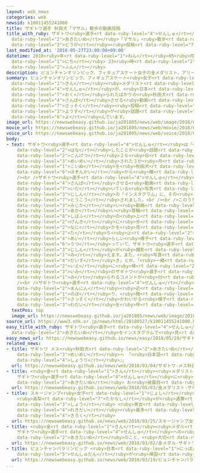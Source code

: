 ```yaml
---
layout: web_news
categories: web
newsid: k10011455241000
title: ザギトワ選手 秋田犬「マサル」散歩の動画投稿
title_with_ruby: ザギトワ<ruby>選手<rt data-ruby-level="4">せんしゅ</rt></ruby> <ruby>秋田犬<rt
  data-ruby-level="2">あきたいぬ</rt></ruby>「マサル」<ruby>散歩<rt data-ruby-level="4">さんぽ</rt></ruby>の<ruby>動画<rt
  data-ruby-level="3">どうが</rt></ruby><ruby>投稿<rt data-ruby-level="7">とうこう</rt></ruby>
last_modified_at: '2018-05-27T23:00:00+09:00'
datetime: 2018<ruby>年<rt data-ruby-level="1">ねん</rt></ruby>05<ruby>月<rt data-ruby-level="1">がつ</rt></ruby>27<ruby>日<rt
  data-ruby-level="1">にち</rt></ruby> 23<ruby>時<rt data-ruby-level="2">じ</rt></ruby>00<ruby>分<rt
  data-ruby-level="2">ふん</rt></ruby>
description: ピョンチャンオリンピック、フィギュアスケート女子の金メダリスト、アリーナ・ザギトワ選手が、日本から贈られたばかりの秋田犬のマサルを散歩させる動画が、インターネットのＳＮＳに早速投稿され、かわいがる様子が話題を呼んでいます。
summary: ピョンチャンオリンピック、フィギュアスケート<ruby>女子<rt data-ruby-level="1">じょし</rt></ruby>の<ruby>金<rt
  data-ruby-level="1">きん</rt></ruby><ruby>メダリスト<rt data-ruby-level="1">めだりすと</rt></ruby>、アリーナ・ザギトワ<ruby>選手<rt
  data-ruby-level="4">せんしゅ</rt></ruby>が、<ruby>日本<rt data-ruby-level="1">にっぽん</rt></ruby>から<ruby>贈<rt
  data-ruby-level="7">おく</rt></ruby>られたばかりの<ruby>秋田犬<rt data-ruby-level="2">あきたいぬ</rt></ruby>のマサルを<ruby>散歩<rt
  data-ruby-level="4">さんぽ</rt></ruby>させる<ruby>動画<rt data-ruby-level="3">どうが</rt></ruby>が、インターネットのＳＮＳに<ruby>早速<rt
  data-ruby-level="7">さっそく</rt></ruby><ruby>投稿<rt data-ruby-level="7">とうこう</rt></ruby>され、かわいがる<ruby>様子<rt
  data-ruby-level="3">ようす</rt></ruby>が<ruby>話題<rt data-ruby-level="3">わだい</rt></ruby>を<ruby>呼<rt
  data-ruby-level="6">よ</rt></ruby>んでいます。
image_url: https://newswebeasy.github.io/ja201805/news/web/image/2018/05/27/K10011455241_1805280721_1805280728_01_03.jpg
movie_url: https://newswebeasy.github.io/ja201805/news/web/movie/2018/05/27/k10011455241_201805272258_201805272259.mp4
voice_url: https://newswebeasy.github.io/ja201805/news/web/voice/2018/05/27/k10011455241_201805272258_201805272259.mp3
body:
- text: ザギトワ<ruby>選手<rt data-ruby-level="4">せんしゅ</rt></ruby>は「<ruby>秋田犬<rt data-ruby-level="2">あきたいぬ</rt></ruby>がほしい」と<ruby>話<rt
    data-ruby-level="2">はな</rt></ruby>したことが<ruby>話題<rt data-ruby-level="3">わだい</rt></ruby>となり、<ruby>今月<rt
    data-ruby-level="2">こんげつ</rt></ruby>２６<ruby>日<rt data-ruby-level="1">にち</rt></ruby>モスクワでマサルと<ruby>命名<rt
    data-ruby-level="3">めいめい</rt></ruby>された３か<ruby>月<rt data-ruby-level="1">げつ</rt></ruby>の<ruby>子犬<rt
    data-ruby-level="1">こいぬ</rt></ruby>を<ruby>秋田犬<rt data-ruby-level="2">あきたいぬ</rt></ruby><ruby>保存会<rt
    data-ruby-level="6">ほぞんかい</rt></ruby>から<ruby>贈<rt data-ruby-level="7">おく</rt></ruby>られました。<br
    /><br />ザギトワ<ruby>選手<rt data-ruby-level="4">せんしゅ</rt></ruby>が、マサルを<ruby>散歩<rt
    data-ruby-level="4">さんぽ</rt></ruby>させる<ruby>動画<rt data-ruby-level="3">どうが</rt></ruby>やマサルを<ruby>抱<rt
    data-ruby-level="7">いだ</rt></ruby>いている<ruby>写真<rt data-ruby-level="3">しゃしん</rt></ruby>が<ruby>自身<rt
    data-ruby-level="3">じしん</rt></ruby>の「インスタグラム」に、その<ruby>日<rt data-ruby-level="1">ひ</rt></ruby>のうちに<ruby>投稿<rt
    data-ruby-level="7">とうこう</rt></ruby>されました。<br /><br />このうち７<ruby>秒<rt data-ruby-level="3">びょう</rt></ruby>ほどの<ruby>短<rt
    data-ruby-level="3">みじか</rt></ruby>い<ruby>動画<rt data-ruby-level="3">どうが</rt></ruby>には、<ruby>赤<rt
    data-ruby-level="1">あか</rt></ruby>い<ruby>首輪<rt data-ruby-level="4">くびわ</rt></ruby>とリードをつけたマサルが、<ruby>芝生<rt
    data-ruby-level="8">しばふ</rt></ruby>の<ruby>上<rt data-ruby-level="1">うえ</rt></ruby>を<ruby>元気<rt
    data-ruby-level="2">げんき</rt></ruby>に<ruby>歩<rt data-ruby-level="2">ある</rt></ruby>いたり、<ruby>何<rt
    data-ruby-level="2">なに</rt></ruby>かを<ruby>見<rt data-ruby-level="1">み</rt></ruby>つけて<ruby>立<rt
    data-ruby-level="2">た</rt></ruby>ち<ruby>止<rt data-ruby-level="2">ど</rt></ruby>まったりする<ruby>愛<rt
    data-ruby-level="4">あい</rt></ruby>らしい<ruby>様子<rt data-ruby-level="3">ようす</rt></ruby>が<ruby>映<rt
    data-ruby-level="6">うつ</rt></ruby>っていて、ザギトワ<ruby>選手<rt data-ruby-level="4">せんしゅ</rt></ruby><ruby>自身<rt
    data-ruby-level="3">じしん</rt></ruby>が<ruby>撮影<rt data-ruby-level="7">さつえい</rt></ruby>しているように<ruby>見<rt
    data-ruby-level="1">み</rt></ruby>えます。また、<ruby>写真<rt data-ruby-level="3">しゃしん</rt></ruby>には、「<ruby>大好<rt
    data-ruby-level="4">だいす</rt></ruby>き」とか、「<ruby>一緒<rt data-ruby-level="7">いっしょ</rt></ruby>に<ruby>家<rt
    data-ruby-level="2">いえ</rt></ruby>に<ruby>帰<rt data-ruby-level="2">かえ</rt></ruby>ります」といった<ruby>意味<rt
    data-ruby-level="3">いみ</rt></ruby>のザギトワ<ruby>選手<rt data-ruby-level="4">せんしゅ</rt></ruby>のものと<ruby>見<rt
    data-ruby-level="1">み</rt></ruby>られるコメントが<ruby>付<rt data-ruby-level="4">つ</rt></ruby>けられています。<br
    /><br />ザギトワ<ruby>選手<rt data-ruby-level="4">せんしゅ</rt></ruby>のインスタグラムのフォロワーは４５<ruby>万人<rt
    data-ruby-level="2">まんにん</rt></ruby><ruby>近<rt data-ruby-level="2">ちか</rt></ruby>くに<ruby>上<rt
    data-ruby-level="1">のぼ</rt></ruby>り、<ruby>贈<rt data-ruby-level="7">おく</rt></ruby>られたばかりのマサルを<ruby>早速<rt
    data-ruby-level="7">さっそく</rt></ruby>かわいがる<ruby>様子<rt data-ruby-level="3">ようす</rt></ruby>が<ruby>話題<rt
    data-ruby-level="3">わだい</rt></ruby>を<ruby>呼<rt data-ruby-level="6">よ</rt></ruby>んでいます。
  textPos: top
  image_url: https://newswebeasy.github.io/ja201805/news/web/image/2018/05/27/K10011455241_1805272258_1805272300_01_03.jpg
source_url: https://www3.nhk.or.jp/news/html/20180527/k10011455241000.html
easy_title_with_ruby: ザギトワ<ruby>選手<rt data-ruby-level="4">せんしゅ</rt></ruby>がもらった<ruby>秋田犬<rt
  data-ruby-level="2">あきたいぬ</rt></ruby>をインスタグラムで<ruby>見<rt data-ruby-level="1">み</rt></ruby>せる
easy_news_url: https://newswebeasy.github.io/news/easy/2018/05/28/ザギトワ選手がもらった秋田犬をインスタグラムで見せる
related_news:
- title: ザギトワ メス<ruby>秋田犬<rt data-ruby-level="2">あきたいぬ</rt></ruby> 「マサル」と<ruby>命名<rt
    data-ruby-level="3">めいめい</rt></ruby>へ 「<ruby>日本語<rt data-ruby-level="2">にほんご</rt></ruby>で『<ruby>勝利<rt
    data-ruby-level="4">しょうり</rt></ruby>』」
  url: https://newswebeasy.github.io/news/web/2018/03/04/ザギトワ-メス秋田犬-マサルと命名へ-日本語で勝利
- title: <ruby>金<rt data-ruby-level="1">きん</rt></ruby><ruby>メダリスト<rt data-ruby-level="1">めだりすと</rt></ruby>
    ザギトワ<ruby>選手<rt data-ruby-level="4">せんしゅ</rt></ruby>に<ruby>贈<rt data-ruby-level="7">おく</rt></ruby>る<ruby>秋田犬<rt
    data-ruby-level="2">あきたいぬ</rt></ruby> お<ruby>披露目<rt data-ruby-level="7">ひろめ</rt></ruby>
  url: https://newswebeasy.github.io/news/web/2018/05/03/金メダリスト-ザギトワ選手に贈る秋田犬-お披露目
- title: スキージャンプ<ruby>女子<rt data-ruby-level="1">じょし</rt></ruby><ruby>Ｗ杯<rt data-ruby-level="7">わーるどかっぷ</rt></ruby>
    <ruby>高梨<rt data-ruby-level="7">たかなし</rt></ruby>が<ruby>通算<rt data-ruby-level="2">つうさん</rt></ruby>54<ruby>勝<rt
    data-ruby-level="3">しょう</rt></ruby> <ruby>男女<rt data-ruby-level="1">だんじょ</rt></ruby><ruby>歴代<rt
    data-ruby-level="4">れきだい</rt></ruby><ruby>最多<rt data-ruby-level="4">さいた</rt></ruby><ruby>記録<rt
    data-ruby-level="4">きろく</rt></ruby>
  url: https://newswebeasy.github.io/news/web/2018/03/25/スキージャンプ女子W杯-高梨が通算54勝-男女歴代最多記録
- title: <ruby>金<rt data-ruby-level="1">きん</rt></ruby><ruby>メダル<rt data-ruby-level="1">めだる</rt></ruby>
    ザギトワ<ruby>選手<rt data-ruby-level="4">せんしゅ</rt></ruby>への<ruby>手紙<rt data-ruby-level="2">てがみ</rt></ruby>～<ruby>秋田犬<rt
    data-ruby-level="2">あきたいぬ</rt></ruby>のこと、<ruby>大切<rt data-ruby-level="2">たいせつ</rt></ruby>にしてね
  url: https://newswebeasy.github.io/news/web/2018/03/02/金メダル-ザギトワ選手への手紙~秋田犬のこと大切にしてね
- title: ピョンチャンパラリンピック <ruby>日本<rt data-ruby-level="1">にっぽん</rt></ruby><ruby>選手団<rt
    data-ruby-level="5">せんしゅだん</rt></ruby>が<ruby>帰国<rt data-ruby-level="2">きこく</rt></ruby>
  url: https://newswebeasy.github.io/news/web/2018/03/19/ピョンチャンパラリンピック-日本選手団が帰国
...
```

